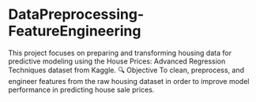 # DataPreprocessing-FeatureEngineering
This project focuses on preparing and transforming housing data for predictive modeling using the House Prices: Advanced Regression Techniques dataset from Kaggle.  🔍 Objective To clean, preprocess, and engineer features from the raw housing dataset in order to improve model performance in predicting house sale prices.
